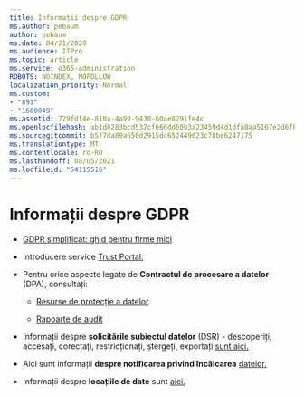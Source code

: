 ```yaml
---
title: Informații despre GDPR
ms.author: pebaum
author: pebaum
ms.date: 04/21/2020
ms.audience: ITPro
ms.topic: article
ms.service: o365-administration
ROBOTS: NOINDEX, NOFOLLOW
localization_priority: Normal
ms.custom:
- "891"
- "1600049"
ms.assetid: 729fdf4e-810a-4a99-9438-60ae8291fe4c
ms.openlocfilehash: ab1d8283bcd537cf666dd60b3a23459d4d1dfa8aa5167e2d6fb2a9b779b4b3e1
ms.sourcegitcommit: b5f7da89a650d2915dc652449623c78be6247175
ms.translationtype: MT
ms.contentlocale: ro-RO
ms.lasthandoff: 08/05/2021
ms.locfileid: "54115516"
---
```

# <a name="information-about-gdpr"></a>Informații despre GDPR

- [GDPR simplificat: ghid pentru firme mici](/microsoft-365/admin/security-and-compliance/gdpr-compliance)

- Introducere service [Trust Portal.](https://servicetrust.microsoft.com/ViewPage/GDPRGetStarted)

- Pentru orice aspecte legate de **Contractul de procesare a datelor** (DPA), consultați:

  - [Resurse de protecție a datelor](https://servicetrust.microsoft.com/ViewPage/TrustDocuments)

  - [Rapoarte de audit](https://servicetrust.microsoft.com/ViewPage/MSComplianceGuide)

- Informații despre **solicitările subiectul datelor** (DSR) - descoperiți, accesați, corectați, restricționați, ștergeți, exportați [sunt aici.](/microsoft-365/compliance/gdpr-dsr-office365)

- Aici sunt informații **despre notificarea privind încălcarea** [datelor.](https://servicetrust.microsoft.com/ViewPage/GDPRBreach)

- Informații despre **locațiile de date** sunt [aici.](https://products.office.com/where-is-your-data-located?ms.officeurl=datamaps&amp;geo=All#All)

